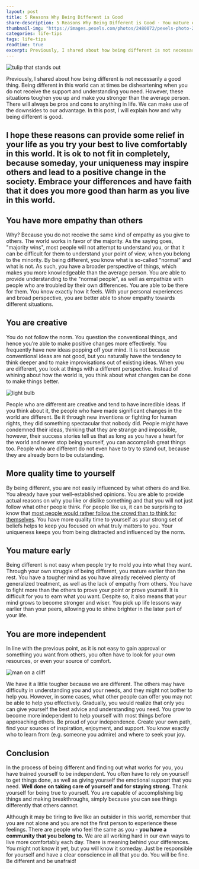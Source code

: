 ```yaml
---
layout: post
title: 5 Reasons Why Being Different is Good
share-description: 5 Reasons Why Being Different is Good · You mature early · More quality time to yourself · You are creative · You have more empathy than others · You are more independent. I hope these reasons can provide some relief in your life as you try your best to live comfortably in this world.
thumbnail-img: "https://images.pexels.com/photos/2480072/pexels-photo-2480072.jpeg?auto=compress&cs=tinysrgb&w=1260&h=750&dpr=2"
categories: life-tips
tags: life-tips
readtime: true
excerpt: Previously, I shared about how being different is not necessarily a good thing. Being different in this world can at times be disheartening when you do not receive the support and understanding you need. However, these situations toughen you up and make you stronger than the average person. There will always be pros and cons to anything in life. We can make use of the downsides to our advantage.
---
```


![tulip that stands out](https://images.pexels.com/photos/2480072/pexels-photo-2480072.jpeg?auto=compress&cs=tinysrgb&w=1260&h=750&dpr=2)

Previously, I shared about how being different is not necessarily a good thing. Being different in this world can at times be disheartening when you do not receive the support and understanding you need. However, these situations toughen you up and make you stronger than the average person. There will always be pros and cons to anything in life. We can make use of the downsides to our advantage. In this post, I will explain how and why being different is good.

I hope these reasons can provide some relief in your life as you try your best to live comfortably in this world. It is ok to not fit in completely, because someday, your uniqueness may inspire others and lead to a positive change in the society. Embrace your differences and have faith that it does you more good than harm as you live in this world.
---

## You have more empathy than others

Why? Because you do not receive the same kind of empathy as you give to others. The world works in favor of the majority. As the saying goes, "majority wins", most people will not attempt to understand you, or that it can be difficult for them to understand your point of view, when you belong to the minority. By being different, you know what is so-called "normal" and what is not. As such, you have a broader perspective of things, which makes you more knowledgeable than the average person. You are able to provide understanding to the "normal people", as well as empathize with people who are troubled by their own differences. You are able to be there for them. You know exactly how it feels. With your personal experiences and broad perspective, you are better able to show empathy towards different situations.

## You are creative

You do not follow the norm. You question the conventional things, and hence you’re able to make positive changes more effectively. You frequently have new ideas popping off your mind. It is not because conventional ideas are not good, but you naturally have the tendency to think deeper and to make improvisations out of existing ideas. When you are different, you look at things with a different perspective. Instead of whining about how the world is, you think about what changes can be done to make things better.

![light bulb](https://images.pexels.com/photos/355952/pexels-photo-355952.jpeg?auto=compress&cs=tinysrgb&w=1260&h=750&dpr=1)

People who are different are creative and tend to have incredible ideas. If you think about it, the people who have made significant changes in the world are different. Be it through new inventions or fighting for human rights, they did something spectacular that nobody did. People might have condemned their ideas, thinking that they are strange and impossible, however, their success stories tell us that as long as you have a heart for the world and never stop being yourself, you can accomplish great things too. People who are different do not even have to try to stand out, because they are already born to be outstanding.

## More quality time to yourself

By being different, you are not easily influenced by what others do and like. You already have your well-established opinions. You are able to provide actual reasons on why you like or dislike something and that you will not just follow what other people think. For people like us, it can be surprising to know that [most people would rather follow the crowd than to think for themselves](https://www.linkedin.com/pulse/why-do-people-follow-crowd-muhammad-salman). You have more quality time to yourself as your strong set of beliefs helps to keep you focused on what truly matters to you. Your uniqueness keeps you from being distracted and influenced by the norm.

## You mature early

Being different is not easy when people try to mold you into what they want. Through your own struggle of being different, you mature earlier than the rest. You have a tougher mind as you have already received plenty of generalized treatment, as well as the lack of empathy from others. You have to fight more than the others to prove your point or prove yourself. It is difficult for you to earn what you want. Despite so, it also means that your mind grows to become stronger and wiser. You pick up life lessons way earlier than your peers, allowing you to shine brighter in the later part of your life.

## You are more independent

In line with the previous point, as it is not easy to gain approval or something you want from others, you often have to look for your own resources, or even your source of comfort.

![man on a cliff](https://images.pexels.com/photos/3680111/pexels-photo-3680111.jpeg?auto=compress&cs=tinysrgb&w=1260&h=750&dpr=1)

We have it a little tougher because we are different. The others may have difficulty in understanding you and your needs, and they might not bother to help you. However, in some cases, what other people can offer you may not be able to help you effectively. Gradually, you would realize that only you can give yourself the best advice and understanding you need. You grow to become more independent to help yourself with most things before approaching others. Be proud of your independence. Create your own path, find your sources of inspiration, enjoyment, and support. You know exactly who to learn from (e.g. someone you admire) and where to seek your joy.

## Conclusion

In the process of being different and finding out what works for you, you have trained yourself to be independent. You often have to rely on yourself to get things done, as well as giving yourself the emotional support that you need. **Well done on taking care of yourself and for staying strong.** Thank yourself for being true to yourself. You are capable of accomplishing big things and making breakthroughs, simply because you can see things differently that others cannot.

Although it may be tiring to live like an outsider in this world, remember that you are not alone and you are not the first person to experience these feelings. There are people who feel the same as you - **you have a community that you belong to.** We are all working hard in our own ways to live more comfortably each day. There is meaning behind your differences. You might not know it yet, but you will know it someday. Just be responsible for yourself and have a clear conscience in all that you do. You will be fine. Be different and be unafraid!

